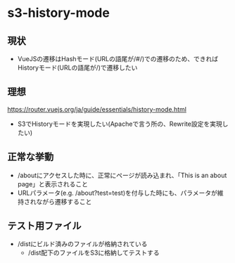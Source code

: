 # s3-history-mode

## 現状

- VueJSの遷移はHashモード(URLの語尾が/#/)での遷移のため、できればHistoryモード(URLの語尾が/)で遷移したい

## 理想

https://router.vuejs.org/ja/guide/essentials/history-mode.html

- S3でHistoryモードを実現したい(Apacheで言う所の、Rewrite設定を実現したい)

## 正常な挙動

- /aboutにアクセスした時に、正常にページが読み込まれ、「This is an about page」と表示されること
- URLパラメータ(e.g. /about?test=test)を付与した時にも、パラメータが維持されながら遷移すること

## テスト用ファイル

- /distにビルド済みのファイルが格納されている
  - /dist配下のファイルをS3に格納してテストする

